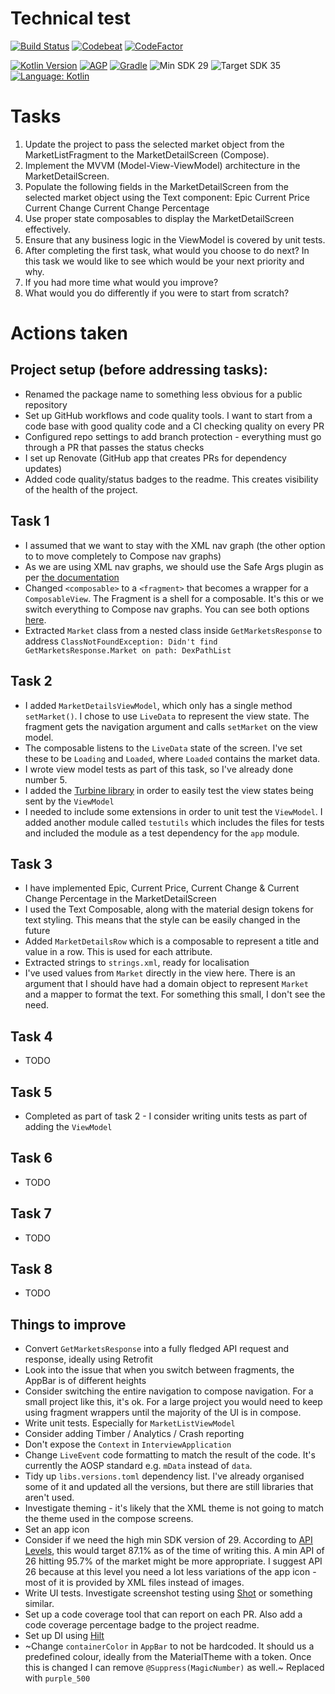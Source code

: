 # Technical test

[![Build Status](https://github.com/jamiescode/a-tech-test/actions/workflows/build.yml/badge.svg)](https://github.com/jamiescode/a-tech-test/actions/workflows/build.yml)
[![Codebeat](https://codebeat.co/badges/c5e98b1c-6946-439b-b18d-de78bbf8149e)](https://codebeat.co/projects/github-com-jamiescode-a-tech-test-main)
[![CodeFactor](https://www.codefactor.io/repository/github/jamiescode/a-tech-test/badge)](https://www.codefactor.io/repository/github/jamiescode/a-tech-test)

[![Kotlin Version](https://img.shields.io/badge/Kotlin-2.0.x-blue.svg)](https://kotlinlang.org)
[![AGP](https://img.shields.io/badge/AGP-8.x-blue?style=flat)](https://developer.android.com/studio/releases/gradle-plugin)
[![Gradle](https://img.shields.io/badge/Gradle-8.x-blue?style=flat)](https://gradle.org)
![Min SDK 29](https://img.shields.io/badge/Min%20SDK-29-839192?logo=android&logoColor=white)
![Target SDK 35](https://img.shields.io/badge/Target%20SDK-35-566573?logo=android&logoColor=white)
[![Language: Kotlin](https://img.shields.io/github/languages/top/jamiescode/a-tech-test.svg)](https://github.com/jamiescode/a-tech-test/search?l=kotlin)

# Tasks

1. Update the project to pass the selected market object from the MarketListFragment to the MarketDetailScreen (Compose).
2. Implement the MVVM (Model-View-ViewModel) architecture in the MarketDetailScreen.
3. Populate the following fields in the MarketDetailScreen from the selected market object using the Text component:
      Epic
      Current Price
      Current Change
      Current Change Percentage
4. Use proper state composables to display the MarketDetailScreen effectively.
5. Ensure that any business logic in the ViewModel is covered by unit tests.
6. After completing the first task, what would you choose to do next? In this task we would like to see which would be your next priority and why.
7. If you had more time what would you improve?
8. What would you do differently if you were to start from scratch?

# Actions taken

## Project setup (before addressing tasks):

* Renamed the package name to something less obvious for a public repository
* Set up GitHub workflows and code quality tools. I want to start from a code base with good quality code and a CI checking quality on every PR
* Configured repo settings to add branch protection - everything must go through a PR that passes the status checks
* I set up Renovate (GitHub app that creates PRs for dependency updates)
* Added code quality/status badges to the readme. This creates visibility of the health of the project.

## Task 1

* I assumed that we want to stay with the XML nav graph (the other option to to move completely to Compose nav graphs)
* As we are using XML nav graphs, we should use the Safe Args plugin as per [the documentation](https://developer.android.com/guide/navigation/use-graph/pass-data#Safe-args) 
* Changed `<composable>` to a `<fragment>` that becomes a wrapper for a `ComposableView`. The Fragment is a shell for a composable. It's this or we switch everything to Compose nav graphs. You can see both options [here](https://developer.android.com/guide/navigation/design#frameworks).
* Extracted `Market` class from a nested class inside `GetMarketsResponse` to address `ClassNotFoundException: Didn't find GetMarketsResponse.Market on path: DexPathList` 

## Task 2

* I added `MarketDetailsViewModel`, which only has a single method `setMarket()`. I chose to use `LiveData` to represent the view state. The fragment gets the navigation argument and calls `setMarket` on the view model.
* The composable listens to the `LiveData` state of the screen. I've set these to be `Loading` and `Loaded`, where `Loaded` contains the market data.
* I wrote view model tests as part of this task, so I've already done number 5.
* I added the [Turbine library](https://github.com/cashapp/turbine) in order to easily test the view states being sent by the `ViewModel`
* I needed to include some extensions in order to unit test the `ViewModel`. I added another module called `testutils` which includes the files for tests and included the module as a test dependency for the `app` module.

## Task 3

* I have implemented Epic, Current Price, Current Change & Current Change Percentage in the MarketDetailScreen
* I used the Text Composable, along with the material design tokens for text styling. This means that the style can be easily changed in the future
* Added `MarketDetailsRow` which is a composable to represent a title and value in a row. This is used for each attribute.
* Extracted strings to `strings.xml`, ready for localisation
* I've used values from `Market` directly in the view here. There is an argument that I should have had a domain object to represent `Market` and a mapper to format the text. For something this small, I don't see the need.

## Task 4

* TODO

## Task 5

* Completed as part of task 2 - I consider writing units tests as part of adding the `ViewModel`

## Task 6

* TODO

## Task 7

* TODO

## Task 8

* TODO


## Things to improve

* Convert `GetMarketsResponse` into a fully fledged API request and response, ideally using Retrofit
* Look into the issue that when you switch between fragments, the AppBar is of different heights
* Consider switching the entire navigation to compose navigation. For a small project like this, it's ok. For a large project you would need to keep using fragment wrappers until the majority of the UI is in compose.
* Write unit tests. Especially for `MarketListViewModel`
* Consider adding Timber / Analytics / Crash reporting
* Don't expose the `Context` in `InterviewApplication`
* Change `LiveEvent` code formatting to match the result of the code. It's currently the AOSP standard e.g. `mData` instead of `data`.
* Tidy up `libs.versions.toml` dependency list. I've already organised some of it and updated all the versions, but there are still libraries that aren't used.
* Investigate theming - it's likely that the XML theme is not going to match the theme used in the compose screens.
* Set an app icon
* Consider if we need the high min SDK version of 29. According to [API Levels](https://apilevels.com/), this would target 87.1% as of the time of writing this. A min API of 26 hitting 95.7% of the market might be more appropriate. I suggest API 26 because at this level you need a lot less variations of the app icon - most of it is provided by XML files instead of images.
* Write UI tests. Investigate screenshot testing using [Shot](https://github.com/pedrovgs/Shot) or something similar.
* Set up a code coverage tool that can report on each PR. Also add a code coverage percentage badge to the project readme.
* Set up DI using [Hilt](https://developer.android.com/training/dependency-injection/hilt-android)
* ~Change `containerColor` in `AppBar` to not be hardcoded. It should us a predefined colour, ideally from the MaterialTheme with a token. Once this is changed I can remove `@Suppress(MagicNumber)` as well.~ Replaced with `purple_500`